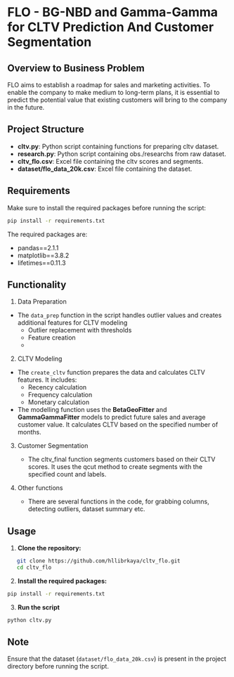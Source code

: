 # FLO - BG-NBD and Gamma-Gamma for CLTV Prediction And Customer Segmentation

## Overview to Business Problem

FLO aims to establish a roadmap for sales and marketing activities. To enable the company to make medium to long-term
plans, it is essential to predict the potential value that existing customers will bring to the company in the future.

## Project Structure

- **cltv.py**: Python script containing functions for preparing cltv dataset.
- **research.py**: Python script containing obs./researchs from raw dataset.
- **cltv_flo.csv**: Excel file containing the cltv scores and segments.
- **dataset/flo_data_20k.csv**: Excel file containing the dataset.

## Requirements

Make sure to install the required packages before running the script:

```bash
pip install -r requirements.txt
```

The required packages are:

- pandas==2.1.1
- matplotlib==3.8.2
- lifetimes==0.11.3

## Functionality

1. Data Preparation

- The `data_prep` function in the script handles outlier values and creates additional features for CLTV modeling
    - Outlier replacement with thresholds
    - Feature creation
    -

2. CLTV Modeling

- The `create_cltv` function prepares the data and calculates CLTV features. It includes:
    - Recency calculation
    - Frequency calculation
    - Monetary calculation
- The modelling function uses the **BetaGeoFitter** and **GammaGammaFitter** models to predict future sales and average
  customer
  value. It calculates CLTV based on the specified number of months.

3. Customer Segmentation
    - The cltv_final function segments customers based on their CLTV scores. It uses the qcut method to create segments
      with the specified count and labels.

4. Other functions
    - There are several functions in the code, for grabbing columns, detecting outliers, dataset summary etc.

## Usage

1. **Clone the repository:**

```bash
   git clone https://github.com/hllibrkaya/cltv_flo.git
   cd cltv_flo
```

2. **Install the required packages:**

```bash
pip install -r requirements.txt
```

3. **Run the script**

```bash
python cltv.py
```

## Note

Ensure that the dataset (`dataset/flo_data_20k.csv`) is present in the project directory before running the script.
